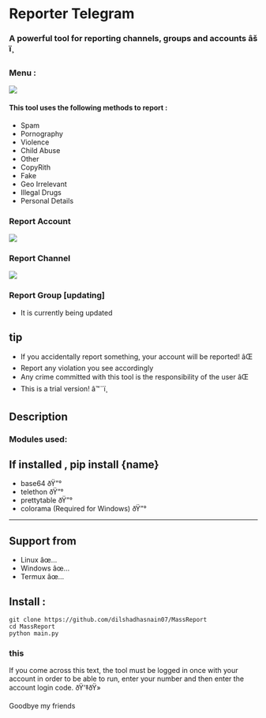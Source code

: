 # Reporter Telegram
### A powerful tool for reporting channels, groups and accounts âš ï¸

### Menu :
<img src="/report/am.png">

#### This tool uses the following methods to report :
* Spam 
* Pornography 
* Violence 
* Child Abuse 
* Other 
* CopyRith 
* Fake 
* Geo Irrelevant 
* Illegal Drugs 
* Personal Details 
### Report Account
<img src="/report/am.png">

### Report Channel
<img src="/report/am.png">

### Report Group [updating]
- It is currently being updated

## tip

- If you accidentally report something, your account will be reported! âŒ
- Report any violation you see accordingly
- Any crime committed with this tool is the responsibility of the user âŒ
- This is a trial version! â™¨ï¸

## Description

### Modules used: 
If installed , pip install {name}
------------------------------------
- base64 ðŸ”°
- telethon ðŸ”°
- prettytable ðŸ”°
- colorama (Required for Windows) ðŸ”°
------------------------------------

## Support from
- Linux âœ…
- Windows âœ…
- Termux âœ…

## Install :

```
git clone https://github.com/dilshadhasnain07/MassReport
cd MassReport
python main.py
```
### this 

If you come across this text, the tool must be logged in once with your account in order to be able to run, enter your number and then enter the account login code. ðŸ‘‡ðŸ»

Goodbye my friends 
